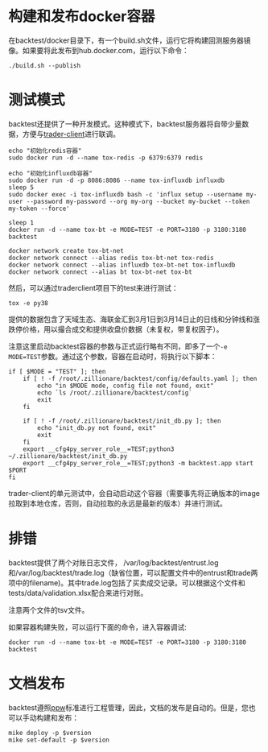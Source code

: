 # 构建和发布docker容器
在backtest/docker目录下，有一个build.sh文件，运行它将构建回测服务器镜像。如果要将此发布到hub.docker.com，运行以下命令：
```
./build.sh --publish
```
# 测试模式

backtest还提供了一种开发模式。这种模式下，backtest服务器将自带少量数据，方便与[trader-client](https://zillionare.github.io/trader-client/)进行联调。
```console
echo "初始化redis容器"
sudo docker run -d --name tox-redis -p 6379:6379 redis

echo "初始化influxdb容器"
sudo docker run -d -p 8086:8086 --name tox-influxdb influxdb
sleep 5
sudo docker exec -i tox-influxdb bash -c 'influx setup --username my-user --password my-password --org my-org --bucket my-bucket --token my-token --force'

sleep 1
docker run -d --name tox-bt -e MODE=TEST -e PORT=3180 -p 3180:3180 backtest

docker network create tox-bt-net
docker network connect --alias redis tox-bt-net tox-redis
docker network connect --alias influxdb tox-bt-net tox-influxdb
docker network connect --alias bt tox-bt-net tox-bt
```

然后，可以通过traderclient项目下的test来进行测试：

```
tox -e py38
```

提供的数据包含了天域生态、海联金汇到3月1日到3月14日止的日线和分钟线和涨跌停价格，用以撮合成交和提供收盘价数据（未复权，带复权因子）。

注意这里启动backtest容器的参数与正式运行略有不同，即多了一个`-e MODE=TEST`参数。通过这个参数，容器在启动时，将执行以下脚本：
```console
if [ $MODE = "TEST" ]; then
    if [ ! -f /root/.zillionare/backtest/config/defaults.yaml ]; then
        echo "in $MODE mode, config file not found, exit"
        echo `ls /root/.zillionare/backtest/config`
        exit
    fi

    if [ ! -f /root/.zillionare/backtest/init_db.py ]; then
        echo "init_db.py not found, exit"
        exit
    fi
    export __cfg4py_server_role__=TEST;python3 ~/.zillionare/backtest/init_db.py
    export __cfg4py_server_role__=TEST;python3 -m backtest.app start $PORT
fi
```

trader-client的单元测试中，会自动启动这个容器（需要事先将正确版本的image拉取到本地仓库，否则，自动拉取的永远是最新的版本）并进行测试。
# 排错

backtest提供了两个对账日志文件， /var/log/backtest/entrust.log和/var/log/backtest/trade.log（缺省位置，可以配置文件中的entrust和trade两项中的filename)。其中trade.log包括了买卖成交记录。可以根据这个文件和tests/data/validation.xlsx配合来进行对账。

注意两个文件的tsv文件。

如果容器构建失败，可以运行下面的命令，进入容器调试:
```
docker run -d --name tox-bt -e MODE=TEST -e PORT=3180 -p 3180:3180 backtest
```

# 文档发布
backtest遵照[ppw](https://zillionare.github.io/python-project-wizard)标准进行工程管理，因此，文档的发布是自动的。但是，您也可以手动构建和发布：

```
mike deploy -p $version
mike set-default -p $version
```
